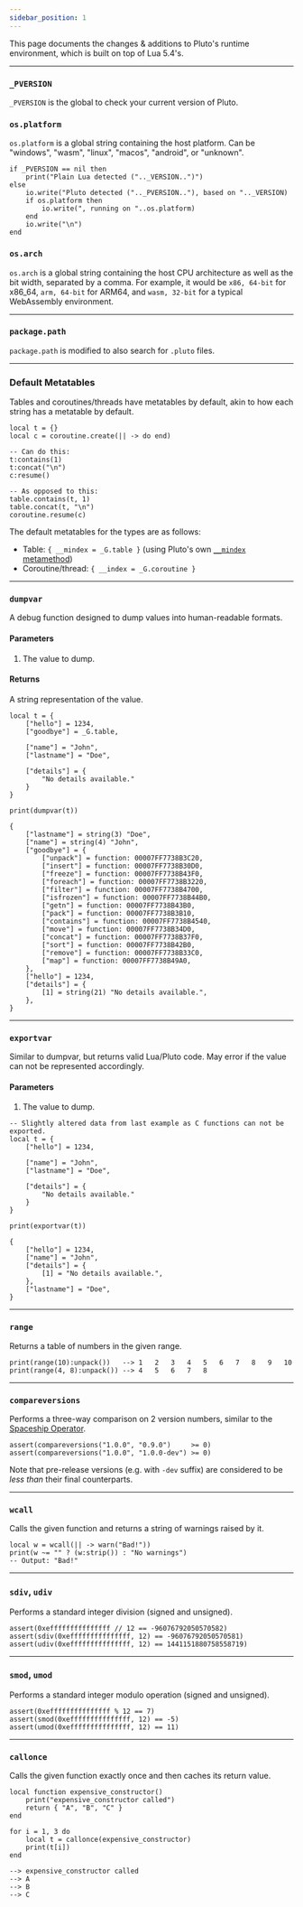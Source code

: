 ```yaml
---
sidebar_position: 1
---
```


This page documents the changes & additions to Pluto's runtime environment, which is built on top of Lua 5.4's.

---
### `_PVERSION`
`_PVERSION` is the global to check your current version of Pluto.

### `os.platform`
`os.platform` is a global string containing the host platform. Can be "windows", "wasm", "linux", "macos", "android", or "unknown".

```pluto
if _PVERSION == nil then
    print("Plain Lua detected (".._VERSION..")")
else
    io.write("Pluto detected (".._PVERSION.."), based on ".._VERSION)
    if os.platform then
        io.write(", running on "..os.platform)
    end
    io.write("\n")
end
```

### `os.arch`

`os.arch` is a global string containing the host CPU architecture as well as the bit width, separated by a comma. For example, it would be `x86, 64-bit` for x86_64, `arm, 64-bit` for ARM64, and `wasm, 32-bit` for a typical WebAssembly environment.

---
### `package.path`
`package.path` is modified to also search for `.pluto` files.

---
### Default Metatables

Tables and coroutines/threads have metatables by default, akin to how each string has a metatable by default.
```pluto
local t = {}
local c = coroutine.create(|| -> do end)

-- Can do this:
t:contains(1)
t:concat("\n")
c:resume()

-- As opposed to this:
table.contains(t, 1)
table.concat(t, "\n")
coroutine.resume(c)
```
The default metatables for the types are as follows:
- Table: `{ __mindex = _G.table }` (using Pluto's own [`__mindex` metamethod](<../New Features/Mindex Metamethod.md>))
- Coroutine/thread: `{ __index = _G.coroutine }`

---
### `dumpvar`
A debug function designed to dump values into human-readable formats.
#### Parameters
1. The value to dump.
#### Returns
A string representation of the value.
```pluto
local t = {
    ["hello"] = 1234,
    ["goodbye"] = _G.table,

    ["name"] = "John",
    ["lastname"] = "Doe",

    ["details"] = {
        "No details available."
    }
}

print(dumpvar(t))
```
```
{
    ["lastname"] = string(3) "Doe",
    ["name"] = string(4) "John",
    ["goodbye"] = {
        ["unpack"] = function: 00007FF7738B3C20,
        ["insert"] = function: 00007FF7738B30D0,
        ["freeze"] = function: 00007FF7738B43F0,
        ["foreach"] = function: 00007FF7738B3220,
        ["filter"] = function: 00007FF7738B4700,
        ["isfrozen"] = function: 00007FF7738B44B0,
        ["getn"] = function: 00007FF7738B43B0,
        ["pack"] = function: 00007FF7738B3B10,
        ["contains"] = function: 00007FF7738B4540,
        ["move"] = function: 00007FF7738B34D0,
        ["concat"] = function: 00007FF7738B37F0,
        ["sort"] = function: 00007FF7738B42B0,
        ["remove"] = function: 00007FF7738B33C0,
        ["map"] = function: 00007FF7738B49A0,
    },
    ["hello"] = 1234,
    ["details"] = {
        [1] = string(21) "No details available.",
    },
}
```

---
### `exportvar`
Similar to dumpvar, but returns valid Lua/Pluto code. May error if the value can not be represented accordingly.
#### Parameters
1. The value to dump.
```pluto
-- Slightly altered data from last example as C functions can not be exported.
local t = {
    ["hello"] = 1234,

    ["name"] = "John",
    ["lastname"] = "Doe",

    ["details"] = {
        "No details available."
    }
}

print(exportvar(t))
```
```
{
    ["hello"] = 1234,
    ["name"] = "John",
    ["details"] = {
        [1] = "No details available.",
    },
    ["lastname"] = "Doe",
}
```

---
### `range`
Returns a table of numbers in the given range.
```pluto
print(range(10):unpack())   --> 1   2   3   4   5   6   7   8   9   10
print(range(4, 8):unpack()) --> 4   5   6   7   8
```

---
### `compareversions`
Performs a three-way comparison on 2 version numbers, similar to the [Spaceship Operator](../New%20Operators#spaceship-operator).
```pluto
assert(compareversions("1.0.0", "0.9.0")     >= 0)
assert(compareversions("1.0.0", "1.0.0-dev") >= 0)
```
Note that pre-release versions (e.g. with `-dev` suffix) are considered to be _less than_ their final counterparts.

---
### `wcall`
Calls the given function and returns a string of warnings raised by it.
```pluto
local w = wcall(|| -> warn("Bad!"))
print(w ~= "" ? (w:strip()) : "No warnings")
-- Output: "Bad!"
```

---
### `sdiv`, `udiv`
Performs a standard integer division (signed and unsigned).
```pluto
assert(0xefffffffffffffff // 12 == -96076792050570582)
assert(sdiv(0xefffffffffffffff, 12) == -96076792050570581)
assert(udiv(0xefffffffffffffff, 12) == 1441151880758558719)
```

---
### `smod`, `umod`
Performs a standard integer modulo operation (signed and unsigned).
```pluto
assert(0xefffffffffffffff % 12 == 7)
assert(smod(0xefffffffffffffff, 12) == -5)
assert(umod(0xefffffffffffffff, 12) == 11)
```

---
### `callonce`
Calls the given function exactly once and then caches its return value.
```pluto
local function expensive_constructor()
    print("expensive_constructor called")
    return { "A", "B", "C" }
end

for i = 1, 3 do
    local t = callonce(expensive_constructor)
    print(t[i])
end

--> expensive_constructor called
--> A
--> B
--> C
```
